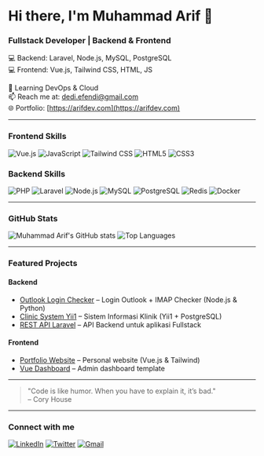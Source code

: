 # Hi there, I'm Muhammad Arif 👋

### Fullstack Developer | Backend & Frontend
💻 Backend: Laravel, Node.js, MySQL, PostgreSQL  
💻 Frontend: Vue.js, Tailwind CSS, HTML, JS  

🌱 Learning DevOps & Cloud  
📫 Reach me at: dedi.efendi@gmail.com  
🌐 Portfolio: [https://arifdev.com](https://arifdev.com)

---

### Frontend Skills
![Vue.js](https://img.shields.io/badge/Vue.js-4FC08D?style=for-the-badge&logo=vue.js&logoColor=white)
![JavaScript](https://img.shields.io/badge/JavaScript-F7DF1E?style=for-the-badge&logo=javascript&logoColor=black)
![Tailwind CSS](https://img.shields.io/badge/Tailwind_CSS-38B2AC?style=for-the-badge&logo=tailwind-css&logoColor=white)
![HTML5](https://img.shields.io/badge/HTML5-E34F26?style=for-the-badge&logo=html5&logoColor=white)
![CSS3](https://img.shields.io/badge/CSS3-1572B6?style=for-the-badge&logo=css3&logoColor=white)

### Backend Skills
![PHP](https://img.shields.io/badge/PHP-777BB4?style=for-the-badge&logo=php&logoColor=white)
![Laravel](https://img.shields.io/badge/Laravel-FF2D20?style=for-the-badge&logo=laravel&logoColor=white)
![Node.js](https://img.shields.io/badge/Node.js-339933?style=for-the-badge&logo=node.js&logoColor=white)
![MySQL](https://img.shields.io/badge/MySQL-4479A1?style=for-the-badge&logo=mysql&logoColor=white)
![PostgreSQL](https://img.shields.io/badge/PostgreSQL-4169E1?style=for-the-badge&logo=postgresql&logoColor=white)
![Redis](https://img.shields.io/badge/Redis-DC382D?style=for-the-badge&logo=redis&logoColor=white)
![Docker](https://img.shields.io/badge/Docker-2496ED?style=for-the-badge&logo=docker&logoColor=white)

---

### GitHub Stats
![Muhammad Arif's GitHub stats](https://github-readme-stats.vercel.app/api?username=arifdev&show_icons=true&theme=radical)
![Top Languages](https://github-readme-stats.vercel.app/api/top-langs/?username=arifdev&layout=compact&theme=radical)

---

### Featured Projects
#### Backend
- [Outlook Login Checker](https://github.com/arifdev/outlook-login-checker) – Login Outlook + IMAP Checker (Node.js & Python)
- [Clinic System Yii1](https://github.com/arifdev/clinic-system) – Sistem Informasi Klinik (Yii1 + PostgreSQL)
- [REST API Laravel](https://github.com/arifdev/laravel-api) – API Backend untuk aplikasi Fullstack

#### Frontend
- [Portfolio Website](https://github.com/arifdev/portfolio) – Personal website (Vue.js & Tailwind)
- [Vue Dashboard](https://github.com/arifdev/vue-dashboard) – Admin dashboard template

---

> "Code is like humor. When you have to explain it, it’s bad."  
> – Cory House

---

### Connect with me
[![LinkedIn](https://img.shields.io/badge/LinkedIn-0A66C2?style=for-the-badge&logo=linkedin&logoColor=white)](https://linkedin.com/in/arifdev)
[![Twitter](https://img.shields.io/badge/Twitter-1DA1F2?style=for-the-badge&logo=twitter&logoColor=white)](https://twitter.com/arifdev)
[![Gmail](https://img.shields.io/badge/Gmail-D14836?style=for-the-badge&logo=gmail&logoColor=white)](mailto:dedi.efendi@gmail.com)
